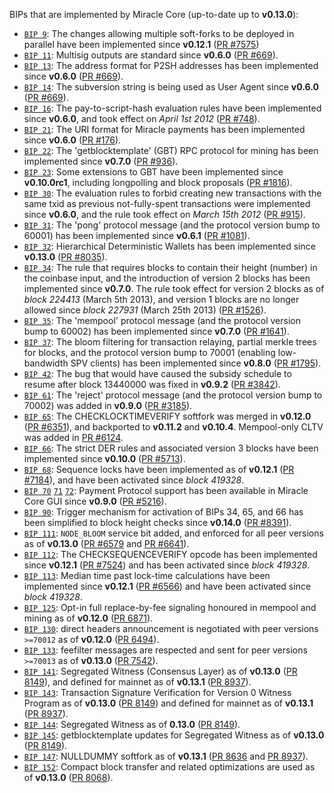 BIPs that are implemented by Miracle Core (up-to-date up to **v0.13.0**):

* [`BIP 9`](https://github.com/miracle/bips/blob/master/bip-0009.mediawiki): The changes allowing multiple soft-forks to be deployed in parallel have been implemented since **v0.12.1**  ([PR #7575](https://github.com/Miracle/Miracle/pull/7575))
* [`BIP 11`](https://github.com/miracle/bips/blob/master/bip-0011.mediawiki): Multisig outputs are standard since **v0.6.0** ([PR #669](https://github.com/Miracle/Miracle/pull/669)).
* [`BIP 13`](https://github.com/miracle/bips/blob/master/bip-0013.mediawiki): The address format for P2SH addresses has been implemented since **v0.6.0** ([PR #669](https://github.com/Miracle/Miracle/pull/669)).
* [`BIP 14`](https://github.com/miracle/bips/blob/master/bip-0014.mediawiki): The subversion string is being used as User Agent since **v0.6.0** ([PR #669](https://github.com/Miracle/Miracle/pull/669)).
* [`BIP 16`](https://github.com/miracle/bips/blob/master/bip-0016.mediawiki): The pay-to-script-hash evaluation rules have been implemented since **v0.6.0**, and took effect on *April 1st 2012* ([PR #748](https://github.com/Miracle/Miracle/pull/748)).
* [`BIP 21`](https://github.com/miracle/bips/blob/master/bip-0021.mediawiki): The URI format for Miracle payments has been implemented since **v0.6.0** ([PR #176](https://github.com/Miracle/Miracle/pull/176)).
* [`BIP 22`](https://github.com/miracle/bips/blob/master/bip-0022.mediawiki): The 'getblocktemplate' (GBT) RPC protocol for mining has been implemented since **v0.7.0** ([PR #936](https://github.com/Miracle/Miracle/pull/936)).
* [`BIP 23`](https://github.com/miracle/bips/blob/master/bip-0023.mediawiki): Some extensions to GBT have been implemented since **v0.10.0rc1**, including longpolling and block proposals ([PR #1816](https://github.com/Miracle/Miracle/pull/1816)).
* [`BIP 30`](https://github.com/miracle/bips/blob/master/bip-0030.mediawiki): The evaluation rules to forbid creating new transactions with the same txid as previous not-fully-spent transactions were implemented since **v0.6.0**, and the rule took effect on *March 15th 2012* ([PR #915](https://github.com/Miracle/Miracle/pull/915)).
* [`BIP 31`](https://github.com/miracle/bips/blob/master/bip-0031.mediawiki): The 'pong' protocol message (and the protocol version bump to 60001) has been implemented since **v0.6.1** ([PR #1081](https://github.com/Miracle/Miracle/pull/1081)).
* [`BIP 32`](https://github.com/miracle/bips/blob/master/bip-0032.mediawiki): Hierarchical Deterministic Wallets has been implemented since **v0.13.0** ([PR #8035](https://github.com/Miracle/Miracle/pull/8035)).
* [`BIP 34`](https://github.com/miracle/bips/blob/master/bip-0034.mediawiki): The rule that requires blocks to contain their height (number) in the coinbase input, and the introduction of version 2 blocks has been implemented since **v0.7.0**. The rule took effect for version 2 blocks as of *block 224413* (March 5th 2013), and version 1 blocks are no longer allowed since *block 227931* (March 25th 2013) ([PR #1526](https://github.com/Miracle/Miracle/pull/1526)).
* [`BIP 35`](https://github.com/miracle/bips/blob/master/bip-0035.mediawiki): The 'mempool' protocol message (and the protocol version bump to 60002) has been implemented since **v0.7.0** ([PR #1641](https://github.com/Miracle/Miracle/pull/1641)).
* [`BIP 37`](https://github.com/miracle/bips/blob/master/bip-0037.mediawiki): The bloom filtering for transaction relaying, partial merkle trees for blocks, and the protocol version bump to 70001 (enabling low-bandwidth SPV clients) has been implemented since **v0.8.0** ([PR #1795](https://github.com/Miracle/Miracle/pull/1795)).
* [`BIP 42`](https://github.com/miracle/bips/blob/master/bip-0042.mediawiki): The bug that would have caused the subsidy schedule to resume after block 13440000 was fixed in **v0.9.2** ([PR #3842](https://github.com/Miracle/Miracle/pull/3842)).
* [`BIP 61`](https://github.com/miracle/bips/blob/master/bip-0061.mediawiki): The 'reject' protocol message (and the protocol version bump to 70002) was added in **v0.9.0** ([PR #3185](https://github.com/Miracle/Miracle/pull/3185)).
* [`BIP 65`](https://github.com/miracle/bips/blob/master/bip-0065.mediawiki): The CHECKLOCKTIMEVERIFY softfork was merged in **v0.12.0** ([PR #6351](https://github.com/Miracle/Miracle/pull/6351)), and backported to **v0.11.2** and **v0.10.4**. Mempool-only CLTV was added in [PR #6124](https://github.com/Miracle/Miracle/pull/6124).
* [`BIP 66`](https://github.com/miracle/bips/blob/master/bip-0066.mediawiki): The strict DER rules and associated version 3 blocks have been implemented since **v0.10.0** ([PR #5713](https://github.com/Miracle/Miracle/pull/5713)).
* [`BIP 68`](https://github.com/miracle/bips/blob/master/bip-0068.mediawiki): Sequence locks have been implemented as of **v0.12.1**  ([PR #7184](https://github.com/Miracle/Miracle/pull/7184)), and have been activated since *block 419328*.
* [`BIP 70`](https://github.com/miracle/bips/blob/master/bip-0070.mediawiki) [`71`](https://github.com/miracle/bips/blob/master/bip-0071.mediawiki) [`72`](https://github.com/miracle/bips/blob/master/bip-0072.mediawiki): Payment Protocol support has been available in Miracle Core GUI since **v0.9.0** ([PR #5216](https://github.com/Miracle/Miracle/pull/5216)).
* [`BIP 90`](https://github.com/miracle/bips/blob/master/bip-0090.mediawiki): Trigger mechanism for activation of BIPs 34, 65, and 66 has been simplified to block height checks since **v0.14.0** ([PR #8391](https://github.com/Miracle/Miracle/pull/8391)).
* [`BIP 111`](https://github.com/miracle/bips/blob/master/bip-0111.mediawiki): `NODE_BLOOM` service bit added, and enforced for all peer versions as of **v0.13.0** ([PR #6579](https://github.com/Miracle/Miracle/pull/6579) and [PR #6641](https://github.com/Miracle/Miracle/pull/6641)).
* [`BIP 112`](https://github.com/miracle/bips/blob/master/bip-0112.mediawiki): The CHECKSEQUENCEVERIFY opcode has been implemented since **v0.12.1** ([PR #7524](https://github.com/Miracle/Miracle/pull/7524)) and has been activated since *block 419328*.
* [`BIP 113`](https://github.com/miracle/bips/blob/master/bip-0113.mediawiki): Median time past lock-time calculations have been implemented since **v0.12.1** ([PR #6566](https://github.com/Miracle/Miracle/pull/6566)) and have been activated since *block 419328*.
* [`BIP 125`](https://github.com/miracle/bips/blob/master/bip-0125.mediawiki): Opt-in full replace-by-fee signaling honoured in mempool and mining as of **v0.12.0** ([PR 6871](https://github.com/Miracle/Miracle/pull/6871)).
* [`BIP 130`](https://github.com/miracle/bips/blob/master/bip-0130.mediawiki): direct headers announcement is negotiated with peer versions `>=70012` as of **v0.12.0** ([PR 6494](https://github.com/Miracle/Miracle/pull/6494)).
* [`BIP 133`](https://github.com/miracle/bips/blob/master/bip-0133.mediawiki): feefilter messages are respected and sent for peer versions `>=70013` as of **v0.13.0** ([PR 7542](https://github.com/Miracle/Miracle/pull/7542)).
* [`BIP 141`](https://github.com/miracle/bips/blob/master/bip-0141.mediawiki): Segregated Witness (Consensus Layer) as of **v0.13.0** ([PR 8149](https://github.com/Miracle/Miracle/pull/8149)), and defined for mainnet as of **v0.13.1** ([PR 8937](https://github.com/Miracle/Miracle/pull/8937)).
* [`BIP 143`](https://github.com/miracle/bips/blob/master/bip-0143.mediawiki): Transaction Signature Verification for Version 0 Witness Program as of **v0.13.0** ([PR 8149](https://github.com/Miracle/Miracle/pull/8149)) and defined for mainnet as of **v0.13.1** ([PR 8937](https://github.com/Miracle/Miracle/pull/8937)).
* [`BIP 144`](https://github.com/miracle/bips/blob/master/bip-0144.mediawiki): Segregated Witness as of **0.13.0** ([PR 8149](https://github.com/Miracle/Miracle/pull/8149)).
* [`BIP 145`](https://github.com/miracle/bips/blob/master/bip-0145.mediawiki): getblocktemplate updates for Segregated Witness as of **v0.13.0** ([PR 8149](https://github.com/Miracle/Miracle/pull/8149)).
* [`BIP 147`](https://github.com/miracle/bips/blob/master/bip-0147.mediawiki): NULLDUMMY softfork as of **v0.13.1** ([PR 8636](https://github.com/Miracle/Miracle/pull/8636) and [PR 8937](https://github.com/Miracle/Miracle/pull/8937)).
* [`BIP 152`](https://github.com/miracle/bips/blob/master/bip-0152.mediawiki): Compact block transfer and related optimizations are used as of **v0.13.0** ([PR 8068](https://github.com/Miracle/Miracle/pull/8068)).
